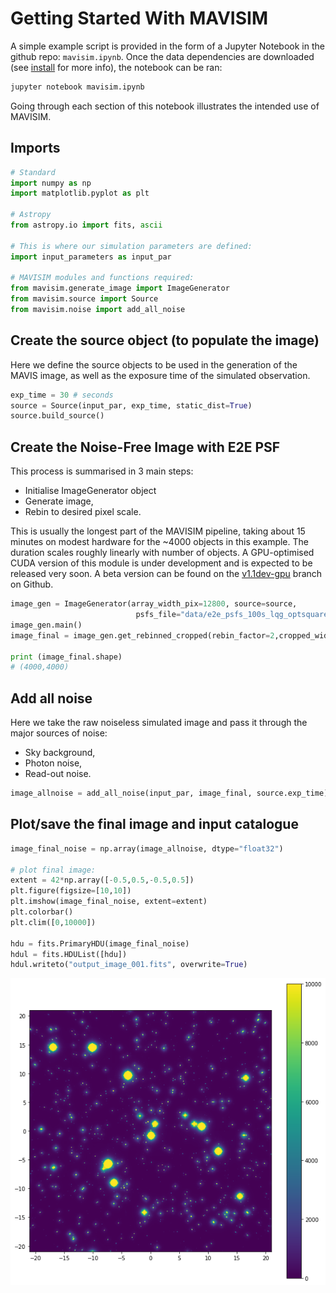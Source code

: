 # Getting Started With MAVISIM

A simple example script is provided in the form of a Jupyter Notebook in the github repo: `mavisim.ipynb`. Once the data dependencies are downloaded (see [install](install.md) for more info), the notebook can be ran:
```bash
jupyter notebook mavisim.ipynb
```
Going through each section of this notebook illustrates the intended use of MAVISIM.

## Imports
```python
# Standard
import numpy as np
import matplotlib.pyplot as plt

# Astropy
from astropy.io import fits, ascii

# This is where our simulation parameters are defined:
import input_parameters as input_par

# MAVISIM modules and functions required:
from mavisim.generate_image import ImageGenerator
from mavisim.source import Source
from mavisim.noise import add_all_noise
```

## Create the source object (to populate the image)
Here we define the source objects to be used in the generation of the MAVIS image, as well as the exposure time of the simulated observation.
```python
exp_time = 30 # seconds
source = Source(input_par, exp_time, static_dist=True)
source.build_source()
```

## Create the Noise-Free Image with E2E PSF
This process is summarised in 3 main steps:

- Initialise ImageGenerator object
- Generate image,
- Rebin to desired pixel scale.


This is usually the longest part of the MAVISIM pipeline, taking about 15 minutes on modest hardware for the ~4000 objects in this example. The duration scales roughly linearly with number of objects. A GPU-optimised CUDA version of this module is under development and is expected to be released very soon. A beta version can be found on the [v1.1dev-gpu](https://github.com/smonty93/MAVISIM/tree/v1.1dev-gpu) branch on Github.

```python
image_gen = ImageGenerator(array_width_pix=12800, source=source,
                            psfs_file="data/e2e_psfs_100s_lqg_optsquare.fits")
image_gen.main()
image_final = image_gen.get_rebinned_cropped(rebin_factor=2,cropped_width_as=30.0)

print (image_final.shape)
# (4000,4000)
```

## Add all noise
Here we take the raw noiseless simulated image and pass it through the major sources of noise:
- Sky background,
- Photon noise,
- Read-out noise.

```python
image_allnoise = add_all_noise(input_par, image_final, source.exp_time)
```

## Plot/save the final image and input catalogue
```python
image_final_noise = np.array(image_allnoise, dtype="float32")

# plot final image:
extent = 42*np.array([-0.5,0.5,-0.5,0.5])
plt.figure(figsize=[10,10])
plt.imshow(image_final_noise, extent=extent)
plt.colorbar()
plt.clim([0,10000])

hdu = fits.PrimaryHDU(image_final_noise)
hdul = fits.HDUList([hdu])
hdul.writeto("output_image_001.fits", overwrite=True)
```

![png](output_13_0.png)